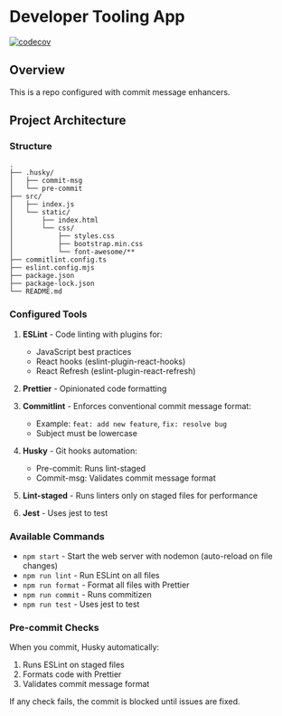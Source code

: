 # Developer Tooling App
[![codecov](https://codecov.io/gh/oc-2/developer-tooling-app/graph/badge.svg?token=U49PGrRnaY)](https://codecov.io/gh/oc-2/developer-tooling-app)

## Overview

This is a repo configured with commit message enhancers.

## Project Architecture

### Structure

```
.
├── .husky/              
│   ├── commit-msg       
│   └── pre-commit       
├── src/
│   ├── index.js         
│   └── static/         
│       ├── index.html    
│       └── css/         
│           ├── styles.css         
│           ├── bootstrap.min.css    
│           └── font-awesome/**
├── commitlint.config.ts  
├── eslint.config.mjs     
├── package.json     
├── package-lock.json
└── README.md
```

### Configured Tools

1. **ESLint** - Code linting with plugins for:
   - JavaScript best practices
   - React hooks (eslint-plugin-react-hooks)
   - React Refresh (eslint-plugin-react-refresh)
2. **Prettier** - Opinionated code formatting

3. **Commitlint** - Enforces conventional commit message format:
   - Example: `feat: add new feature`, `fix: resolve bug`
   - Subject must be lowercase

4. **Husky** - Git hooks automation:
   - Pre-commit: Runs lint-staged
   - Commit-msg: Validates commit message format

5. **Lint-staged** - Runs linters only on staged files for performance

6. **Jest** - Uses jest to test

### Available Commands

- `npm start` - Start the web server with nodemon (auto-reload on file changes)
- `npm run lint` - Run ESLint on all files
- `npm run format` - Format all files with Prettier
- `npm run commit` - Runs commitizen
- `npm run test` - Uses jest to test

### Pre-commit Checks

When you commit, Husky automatically:

1. Runs ESLint on staged files
2. Formats code with Prettier
3. Validates commit message format

If any check fails, the commit is blocked until issues are fixed.
